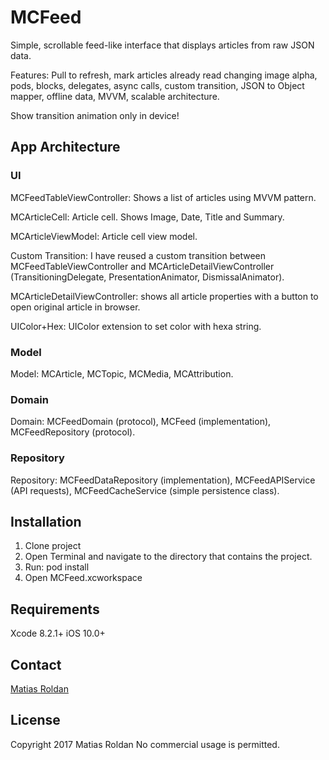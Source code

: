 # MCFeed

Simple, scrollable feed-like interface that displays articles from raw JSON data.

Features: Pull to refresh, mark articles already read changing image alpha, pods, blocks, delegates, async calls, custom transition, JSON to Object mapper, offline data, MVVM, scalable architecture. 

Show transition animation only in device!

## App Architecture

### UI

MCFeedTableViewController: Shows a list of articles using MVVM pattern.

MCArticleCell: Article cell. Shows Image, Date, Title and Summary.

MCArticleViewModel: Article cell view model.

Custom Transition: I have reused a custom transition between MCFeedTableViewController and MCArticleDetailViewController (TransitioningDelegate, PresentationAnimator, DismissalAnimator).

MCArticleDetailViewController: shows all article properties with a button to open original article in browser.

UIColor+Hex: UIColor extension to set color with hexa string.

### Model

Model: MCArticle, MCTopic, MCMedia, MCAttribution.

### Domain

Domain: MCFeedDomain (protocol), MCFeed (implementation), MCFeedRepository (protocol).

### Repository

Repository: MCFeedDataRepository (implementation), MCFeedAPIService (API requests), MCFeedCacheService (simple persistence class).

## Installation

1. Clone project
2. Open Terminal and navigate to the directory that contains the project.
2. Run: pod install
3. Open MCFeed.xcworkspace

## Requirements

Xcode 8.2.1+
iOS 10.0+

## Contact

[Matias Roldan](mailto:roldanmatias@gmail.com)

## License

Copyright 2017 Matias Roldan
No commercial usage is permitted.
